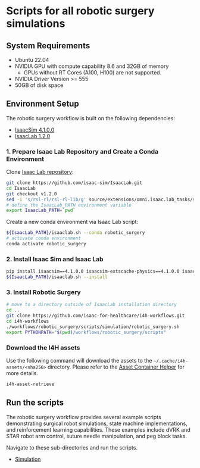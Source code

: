 # Scripts for all robotic surgery simulations

## System Requirements

- Ubuntu 22.04
- NVIDIA GPU with compute capability 8.6 and 32GB of memory
    - GPUs without RT Cores (A100, H100) are not supported.
- NVIDIA Driver Version >= 555
- 50GB of disk space

## Environment Setup

The robotic surgery workflow is built on the following dependencies:
- [IsaacSim 4.1.0.0](https://docs.isaacsim.omniverse.nvidia.com/4.1.0/installation/index.html)
- [IsaacLab 1.2.0](https://isaac-sim.github.io/IsaacLab/v1.2.0/source/setup/installation/index.html)


### 1. Prepare Isaac Lab Repository and Create a Conda Environment

Clone [Isaac Lab repository](https://github.com/isaac-sim/IsaacLab):

```bash
git clone https://github.com/isaac-sim/IsaacLab.git
cd IsaacLab
git checkout v1.2.0
sed -i 's/rsl-rl/rsl-rl-lib/g' source/extensions/omni.isaac.lab_tasks/setup.py
# define the IsaacLab_PATH environment variable
export IsaacLab_PATH=`pwd`
```

Create a new conda environment via Isaac Lab script:

```bash
${IsaacLab_PATH}/isaaclab.sh --conda robotic_surgery
# activate conda environment
conda activate robotic_surgery
```

### 2. Install Isaac Sim and Isaac Lab

```bash
pip install isaacsim==4.1.0.0 isaacsim-extscache-physics==4.1.0.0 isaacsim-extscache-kit==4.1.0.0 isaacsim-extscache-kit-sdk==4.1.0.0 git+ssh://git@github.com/isaac-for-healthcare/i4h-asset-catalog.git --extra-index-url https://pypi.nvidia.com
${IsaacLab_PATH}/isaaclab.sh --install
```

### 3. Install Robotic Surgery

```bash
# move to a directory outside of IsaacLab installation directory
cd ..
git clone https://github.com/isaac-for-healthcare/i4h-workflows.git
cd i4h-workflows
./workflows/robotic_surgery/scripts/simulation/robotic_surgery.sh
export PYTHONPATH="$(pwd)/workflows/robotic_surgery/scripts"
```

### Download the I4H assets

Use the following command will download the assets to the `~/.cache/i4h-assets/<sha256>` directory.
Please refer to the [Asset Container Helper](https://github.com/isaac-for-healthcare/i4h-asset-catalog/blob/main/docs/catalog_helper.md) for more details.

```sh
i4h-asset-retrieve
```

## Run the scripts

The robotic surgery workflow provides several example scripts demonstrating surgical robot simulations, state machine implementations, and reinforcement learning capabilities. These examples include dVRK and STAR robot arm control, suture needle manipulation, and peg block tasks.

Navigate to these sub-directories and run the scripts.

- [Simulation](./scripts/simulation)
